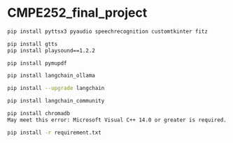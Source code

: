 # CMPE252_final_project

```bash
pip install pyttsx3 pyaudio speechrecognition customtkinter fitz
```
```bash
pip install gtts
pip install playsound==1.2.2
```
```bash
pip install pymupdf
```
```bash
pip install langchain_ollama
```
```bash
pip install --upgrade langchain
```
```bash
pip install langchain_community
```
```bash
pip install chromadb
May meet this error: Microsoft Visual C++ 14.0 or greater is required. Get it with "Microsoft C++ Build Tools": https://visualstudio.microsoft.com/visual-cpp-build-tools/
```
```bash
pip install -r requirement.txt
```
